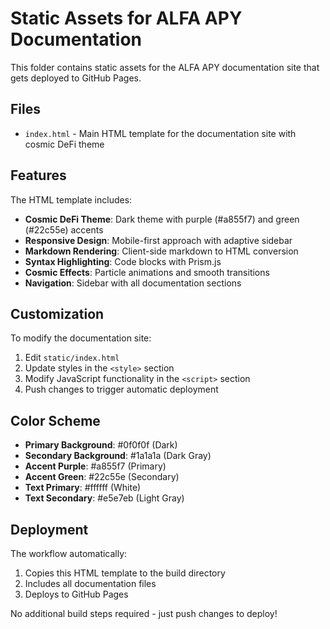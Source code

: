 # Static Assets for ALFA APY Documentation

This folder contains static assets for the ALFA APY documentation site that gets deployed to GitHub Pages.

## Files

- `index.html` - Main HTML template for the documentation site with cosmic DeFi theme

## Features

The HTML template includes:

- **Cosmic DeFi Theme**: Dark theme with purple (#a855f7) and green (#22c55e) accents
- **Responsive Design**: Mobile-first approach with adaptive sidebar
- **Markdown Rendering**: Client-side markdown to HTML conversion
- **Syntax Highlighting**: Code blocks with Prism.js
- **Cosmic Effects**: Particle animations and smooth transitions
- **Navigation**: Sidebar with all documentation sections

## Customization

To modify the documentation site:

1. Edit `static/index.html`
2. Update styles in the `<style>` section
3. Modify JavaScript functionality in the `<script>` section
4. Push changes to trigger automatic deployment

## Color Scheme

- **Primary Background**: #0f0f0f (Dark)
- **Secondary Background**: #1a1a1a (Dark Gray)
- **Accent Purple**: #a855f7 (Primary)
- **Accent Green**: #22c55e (Secondary)
- **Text Primary**: #ffffff (White)
- **Text Secondary**: #e5e7eb (Light Gray)

## Deployment

The workflow automatically:
1. Copies this HTML template to the build directory
2. Includes all documentation files
3. Deploys to GitHub Pages

No additional build steps required - just push changes to deploy!
